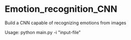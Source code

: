 # Emotion_recognition_CNN
Build a CNN capable of recognizing emotions from images

Usage: python main.py -i "input-file"
